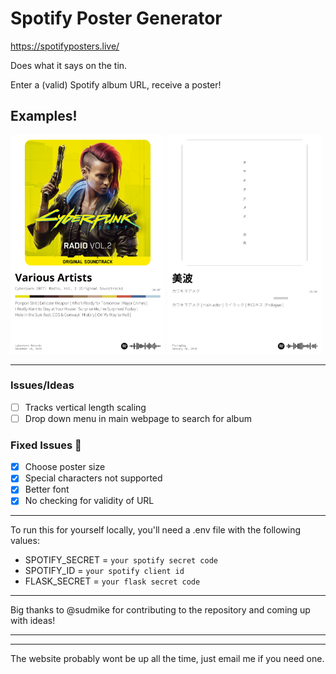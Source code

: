 # Spotify Poster Generator

https://spotifyposters.live/

Does what it says on the tin.

Enter a (valid) Spotify album URL, receive a poster!

## Examples!

<p float="center">
  <img src="images/Cyberpunk_2077__Radio,_Vol._2_(Original_Soundtrack)_poster.png" width="49%" />
  <img src="images/カワキヲアメク_poster.png" width="49%" /> 
</p>

---

### Issues/Ideas
- [ ] Tracks vertical length scaling
- [ ] Drop down menu in main webpage to search for album
  
### Fixed Issues 🎉
- [x] Choose poster size
- [x] Special characters not supported
- [x] Better font
- [x] No checking for validity of URL
---
To run this for yourself locally, you'll need a .env file with the following values:
- SPOTIFY_SECRET = `your spotify secret code`
- SPOTIFY_ID = `your spotify client id`
- FLASK_SECRET = `your flask secret code`

---
Big thanks to @sudmike for contributing to the repository and coming up with ideas!

---
---
The website probably wont be up all the time, just email me if you need one.
